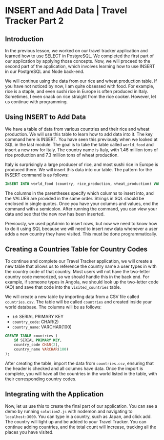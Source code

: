 # INSERT and Add Data | Travel Tracker Part 2

## Introduction

In the previous lesson, we worked on our travel tracker application and learned how to use SELECT in PostgreSQL. We completed the first part of our application by applying those concepts. Now, we will proceed to the second part of the application, which involves learning how to use INSERT in our PostgreSQL and Node back-end.

We will continue using the data from our rice and wheat production table. If you have not noticed by now, I am quite obsessed with food. For example, rice is a staple, and even sushi rice in Europe is often produced in Italy. Sometimes, I even snack on rice straight from the rice cooker. However, let us continue with programming.

## Using INSERT to Add Data

We have a table of data from various countries and their rice and wheat production. We will use this table to learn how to add data into it. The key command here is INSERT. You have seen this previously when we looked at SQL in the last module. The goal is to take the table called `world_food` and insert a new row for Italy. The country name is Italy, with 1.46 million tons of rice production and 7.3 million tons of wheat production.

Italy is surprisingly a large producer of rice, and most sushi rice in Europe is produced there. We will insert this data into our table. The pattern for the INSERT command is as follows:

```sql
INSERT INTO world_food (country, rice_production, wheat_production) VALUES ('Italy', 1.46, 7.3);
```

The columns in the parentheses specify which columns to insert into, and the VALUES are provided in the same order. Strings in SQL should be enclosed in single quotes. Once you have your columns and values, end the command with a semicolon. After running the command, you can view your data and see that the new row has been inserted.

Previously, we used pgAdmin to insert rows, but now we need to know how to do it using SQL because we will need to insert new data whenever a user adds a new country they have visited. This must be done programmatically.

## Creating a Countries Table for Country Codes

To continue and complete our Travel Tracker application, we will create a new table that allows us to reference the country name a user types in with the country code of that country. Most users will not have the two-letter country code memorized, so we should handle this in the back end. For example, if someone types in Angola, we should look up the two-letter code (AO) and save that code into the `visited_countries` table.

We will create a new table by importing data from a CSV file called `countries.csv`. The table will be called `countries` and created inside your world database. The columns will be as follows:

- `id`: SERIAL PRIMARY KEY
- `country_code`: CHAR(2)
- `country_name`: VARCHAR(100)

```sql
CREATE TABLE countries (
    id SERIAL PRIMARY KEY,
    country_code CHAR(2),
    country_name VARCHAR(100)
);
```

After creating the table, import the data from `countries.csv`, ensuring that the header is checked and all columns have data. Once the import is complete, you will have all the countries in the world listed in the table, with their corresponding country codes.

## Integrating with the Application

Now, let us use this to create the final part of our application. You can see a demo by running `solution2.js` with nodemon and navigating to `localhost:3000`. You can type in a country, such as Japan, and click add. The country will light up and be added to your Travel Tracker. You can continue adding countries, and the total count will increase, tracking all the places you have visited.
